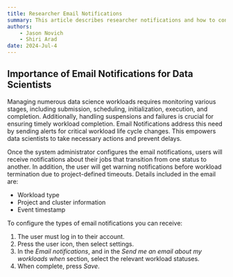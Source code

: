 ```yaml
---
title: Researcher Email Notifications
summary: This article describes researcher notifications and how to configure them.
authors:
    - Jason Novich
    - Shiri Arad
date: 2024-Jul-4
---
```


## Importance of Email Notifications for Data Scientists

Managing numerous data science workloads requires monitoring various stages, including submission, scheduling, initialization, execution, and completion. Additionally, handling suspensions and failures is crucial for ensuring timely workload completion. Email Notifications address this need by sending alerts for critical workload life cycle changes. This empowers data scientists to take necessary actions and prevent delays.

Once the system administrator configures the email notifications, users will receive notifications about their jobs that transition from one status to another. In addition, the user will get warning notifications before workload termination due to project-defined timeouts. Details included in the email are:

* Workload type
* Project and cluster information
* Event timestamp

To configure the types of email notifications you can receive:

1. The user must log in to their account.
2. Press the user icon, then select settings.
3. In the *Email notifications*, and in the *Send me an email about my workloads when* section, select the relevant workload statuses.
4. When complete, press *Save*.
